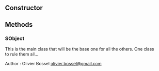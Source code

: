 ## Constructor






## Methods


### SObject

This is the main class that will be the base one for all the others.
One class to rule them all...


Author : Olivier Bossel <olivier.bossel@gmail.com>